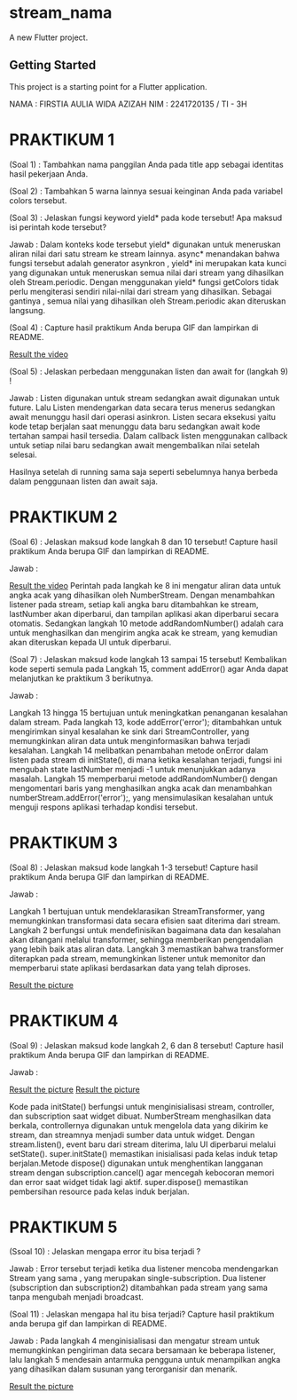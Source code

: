 # stream_nama

A new Flutter project.

## Getting Started

This project is a starting point for a Flutter application.

NAMA : FIRSTIA AULIA WIDA AZIZAH
NIM  : 2241720135 / TI - 3H

# PRAKTIKUM 1

(Soal 1) : Tambahkan nama panggilan Anda pada title app sebagai identitas hasil pekerjaan Anda.

(Soal 2) : Tambahkan 5 warna lainnya sesuai keinginan Anda pada variabel colors tersebut.

(Soal 3) : Jelaskan fungsi keyword yield* pada kode tersebut!
Apa maksud isi perintah kode tersebut?

Jawab : Dalam konteks kode tersebut yield* digunakan untuk meneruskan aliran nilai dari satu stream ke stream lainnya. async* menandakan bahwa fungsi tersebut adalah generator asynkron , yield* ini merupakan kata kunci yang digunakan untuk meneruskan semua nilai dari stream yang dihasilkan oleh Stream.periodic. Dengan menggunakan yield* fungsi getColors tidak perlu mengiterasi sendiri nilai-nilai dari stream yang dihasilkan. Sebagai gantinya , semua nilai yang dihasilkan oleh Stream.periodic akan diteruskan langsung.

(Soal 4) : Capture hasil praktikum Anda berupa GIF dan lampirkan di README.

[Result the video](images/01.mp4)

(Soal 5) : Jelaskan perbedaan menggunakan listen dan await for (langkah 9) !

Jawab : Listen digunakan untuk stream sedangkan await digunakan untuk future. Lalu Listen mendengarkan data secara terus menerus sedangkan await menunggu hasil dari operasi asinkron. Listen secara eksekusi yaitu kode tetap berjalan saat menunggu data baru sedangkan await kode tertahan sampai hasil tersedia. Dalam callback listen menggunakan callback untuk setiap nilai baru sedangkan await mengembalikan nilai setelah selesai.

Hasilnya setelah di running sama saja seperti sebelumnya hanya berbeda dalam penggunaan listen dan await saja.

# PRAKTIKUM 2

(Soal 6) : Jelaskan maksud kode langkah 8 dan 10 tersebut!
Capture hasil praktikum Anda berupa GIF dan lampirkan di README.

Jawab :

[Result the video](images\02.mp4)
Perintah pada langkah ke 8 ini mengatur aliran data untuk angka acak yang dihasilkan oleh NumberStream. Dengan menambahkan listener pada stream, setiap kali angka baru ditambahkan ke stream, lastNumber akan diperbarui, dan tampilan aplikasi akan diperbarui secara otomatis. Sedangkan langkah 10 metode addRandomNumber() adalah cara untuk menghasilkan dan mengirim angka acak ke stream, yang kemudian akan diteruskan kepada UI untuk diperbarui.

(Soal 7) : Jelaskan maksud kode langkah 13 sampai 15 tersebut!
Kembalikan kode seperti semula pada Langkah 15, comment addError() agar Anda dapat melanjutkan ke praktikum 3 berikutnya.

Jawab :

Langkah 13 hingga 15 bertujuan untuk meningkatkan penanganan kesalahan dalam stream. Pada langkah 13, kode addError('error'); ditambahkan untuk mengirimkan sinyal kesalahan ke sink dari StreamController, yang memungkinkan aliran data untuk menginformasikan bahwa terjadi kesalahan. Langkah 14 melibatkan penambahan metode onError dalam listen pada stream di initState(), di mana ketika kesalahan terjadi, fungsi ini mengubah state lastNumber menjadi -1 untuk menunjukkan adanya masalah. Langkah 15 memperbarui metode addRandomNumber() dengan mengomentari baris yang menghasilkan angka acak dan menambahkan numberStream.addError('error');, yang mensimulasikan kesalahan untuk menguji respons aplikasi terhadap kondisi tersebut.


# PRAKTIKUM 3

(Soal 8) : Jelaskan maksud kode langkah 1-3 tersebut!
Capture hasil praktikum Anda berupa GIF dan lampirkan di README.

Jawab :

Langkah 1 bertujuan untuk mendeklarasikan StreamTransformer, yang memungkinkan transformasi data secara efisien saat diterima dari stream. Langkah 2 berfungsi untuk mendefinisikan bagaimana data dan kesalahan akan ditangani melalui transformer, sehingga memberikan pengendalian yang lebih baik atas aliran data. Langkah 3 memastikan bahwa transformer diterapkan pada stream, memungkinkan listener untuk memonitor dan memperbarui state aplikasi berdasarkan data yang telah diproses.

[Result the picture](images\pict01.png)

# PRAKTIKUM 4

(Soal 9) : Jelaskan maksud kode langkah 2, 6 dan 8 tersebut!
Capture hasil praktikum Anda berupa GIF dan lampirkan di README.

Jawab : 

[Result the picture](images\pict02.jpg)
[Result the picture](images\pict03.jpg)

Kode pada initState() berfungsi untuk menginisialisasi stream, controller, dan subscription saat widget dibuat. NumberStream menghasilkan data berkala, controllernya digunakan untuk mengelola data yang dikirim ke stream, dan streamnya menjadi sumber data untuk widget. Dengan stream.listen(), event baru dari stream diterima, lalu UI diperbarui melalui setState(). super.initState() memastikan inisialisasi pada kelas induk tetap berjalan.Metode dispose() digunakan untuk menghentikan langganan stream dengan subscription.cancel() agar mencegah kebocoran memori dan error saat widget tidak lagi aktif. super.dispose() memastikan pembersihan resource pada kelas induk berjalan.

# PRAKTIKUM 5

(Ssoal 10) : Jelaskan mengapa error itu bisa terjadi ?

Jawab : Error tersebut terjadi ketika dua listener mencoba mendengarkan Stream yang sama , yang merupakan single-subscription. Dua listener (subscription dan subscription2) ditambahkan pada stream yang sama tanpa mengubah menjadi broadcast.

(Soal 11) : Jelaskan mengapa hal itu bisa terjadi?
Capture hasil praktikum anda berupa gif dan lampirkan di README.

Jawab : Pada langkah 4 menginisialisasi dan mengatur stream untuk memungkinkan pengiriman data secara bersamaan ke beberapa listener, lalu langkah 5 mendesain antarmuka pengguna untuk menampilkan angka yang dihasilkan dalam susunan yang terorganisir dan menarik.

[Result the picture](images\03.mp4)